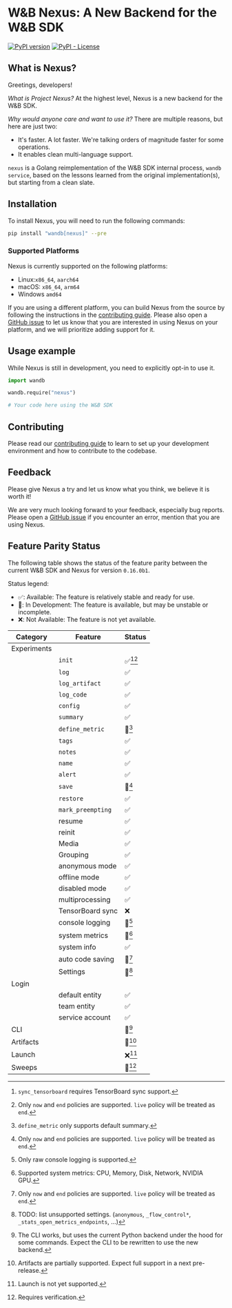 # W&B Nexus: A New Backend for the W&B SDK

[![PyPI version](https://badge.fury.io/py/wandb-core.svg)](https://badge.fury.io/py/wandb-core)
[![PyPI - License](https://img.shields.io/pypi/l/wandb-core)]()

## What is Nexus?

Greetings, developers!

*What is Project Nexus?* At the highest level, Nexus is a new backend for the W&B SDK.

*Why would anyone care and want to use it?* There are multiple reasons, but here are just two:
- It's faster. A lot faster. We're talking orders of magnitude faster for some operations.
- It enables clean multi-language support.

`nexus` is a Golang reimplementation of the W&B SDK internal process, `wandb service`,
based on the lessons learned from the original implementation(s),
but starting from a clean slate.

## Installation

To install Nexus, you will need to run the following commands:

```bash
pip install "wandb[nexus]" --pre
```

### Supported Platforms

Nexus is currently supported on the following platforms:

- Linux:`x86_64`, `aarch64`
- macOS: `x86_64`, `arm64`
- Windows `amd64`

If you are using a different platform, you can build Nexus from the source by following the
instructions in the [contributing guide](docs/contributing.md#installing-nexus).
Please also open a [GitHub issue](https://github.com/wandb/wandb/issues/new/choose)
to let us know that you are interested in using Nexus on
your platform, and we will prioritize adding support for it.

## Usage example

While Nexus is still in development, you need to explicitly opt-in to use it.

```python
import wandb

wandb.require("nexus")

# Your code here using the W&B SDK
```

## Contributing

Please read our [contributing guide](docs/contributing.md) to learn to set up
your development environment and how to contribute to the codebase.

## Feedback
Please give Nexus a try and let us know what you think, we believe it is worth it!

We are very much looking forward to your feedback, especially bug reports.
Please open a [GitHub issue](https://github.com/wandb/wandb/issues/new/choose)
if you encounter an error, mention that you are using Nexus.

## Feature Parity Status

The following table shows the status of the feature parity
between the current W&B SDK and Nexus for version `0.16.0b1`.

Status legend:
- ✅: Available: The feature is relatively stable and ready for use.
- 🚧: In Development: The feature is available, but may be unstable or incomplete.
- ❌: Not Available: The feature is not yet available.

| Category    | Feature           | Status        |
|-------------|-------------------|---------------|
| Experiments |                   |               |
|             | `init`            | ✅[^E.1][^E.6] |
|             | `log`             | ✅             |
|             | `log_artifact`    | ✅             |
|             | `log_code`        | ✅             |
|             | `config`          | ✅             |
|             | `summary`         | ✅             |
|             | `define_metric`   | 🚧[^E.5]      |
|             | `tags`            | ✅             |
|             | `notes`           | ✅             |
|             | `name`            | ✅             |
|             | `alert`           | ✅             |
|             | `save`            | 🚧[^E.6]      |
|             | `restore`         | ✅             |
|             | `mark_preempting` | ✅             |
|             | resume            | ✅             |
|             | reinit            | ✅             |
|             | Media             | ✅             |
|             | Grouping          | ✅             |
|             | anonymous mode    | ✅             |
|             | offline mode      | ✅             |
|             | disabled mode     | ✅             |
|             | multiprocessing   | ✅             |
|             | TensorBoard sync  | ❌             |
|             | console logging   | 🚧[^E.8]      |
|             | system metrics    | 🚧[^E.9]      |
|             | system info       | ✅             |
|             | auto code saving  | 🚧[^E.6]      |
|             | Settings          | 🚧[^E.12]     |
| Login       |                   |               |
|             | default entity    | ✅             |
|             | team entity       | ✅             |
|             | service account   | ✅             |
| CLI         |                   | 🚧[^CLI.1]    |
| Artifacts   |                   | 🚧[^A.1]      |
| Launch      |                   | ❌[^L.1]       |
| Sweeps      |                   | 🚧[^S.1]      |

[^E.1]: `sync_tensorboard` requires TensorBoard sync support.
[^E.5]: `define_metric` only supports default summary.
[^E.6]: Only `now` and `end` policies are supported. `live` policy will be treated as `end`.
[^E.8]: Only raw console logging is supported.
[^E.9]: Supported system metrics: CPU, Memory, Disk, Network, NVIDIA GPU.
[^E.12]: TODO: list unsupported settings.
    (`anonymous`, `_flow_control*`, `_stats_open_metrics_endpoints`, ...)
[^CLI.1]: The CLI works, but uses the current Python backend under the hood for some
    commands. Expect the CLI to be rewritten to use the new backend.
[^A.1]: Artifacts are partially supported. Expect full support in a next pre-release.
[^L.1]: Launch is not yet supported.
[^S.1]: Requires verification.
